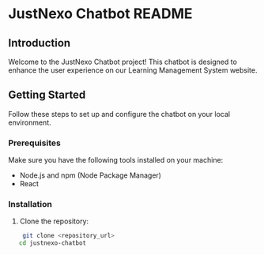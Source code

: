 # JustNexo Chatbot README

## Introduction

Welcome to the JustNexo Chatbot project! This chatbot is designed to enhance the user experience on our Learning Management System website.

## Getting Started

Follow these steps to set up and configure the chatbot on your local environment.

### Prerequisites

Make sure you have the following tools installed on your machine:

- Node.js and npm (Node Package Manager)
- React

### Installation

1. Clone the repository:
```bash
    git clone <repository_url>
   cd justnexo-chatbot
```
  